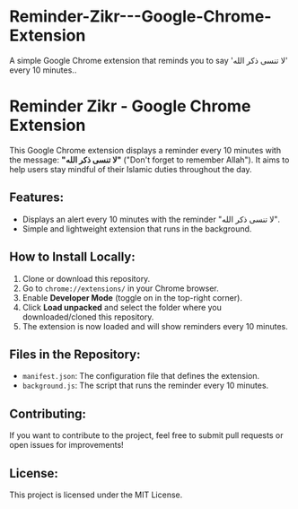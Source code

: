 # Reminder-Zikr---Google-Chrome-Extension
A simple Google Chrome extension that reminds you to say 'لا تنسى ذكر الله' every 10 minutes..
# Reminder Zikr - Google Chrome Extension

This Google Chrome extension displays a reminder every 10 minutes with the message: **"لا تنسى ذكر الله"** ("Don't forget to remember Allah"). It aims to help users stay mindful of their Islamic duties throughout the day.

## Features:
- Displays an alert every 10 minutes with the reminder "لا تنسى ذكر الله".
- Simple and lightweight extension that runs in the background.

## How to Install Locally:
1. Clone or download this repository.
2. Go to `chrome://extensions/` in your Chrome browser.
3. Enable **Developer Mode** (toggle on in the top-right corner).
4. Click **Load unpacked** and select the folder where you downloaded/cloned this repository.
5. The extension is now loaded and will show reminders every 10 minutes.

## Files in the Repository:
- `manifest.json`: The configuration file that defines the extension.
- `background.js`: The script that runs the reminder every 10 minutes.
  
## Contributing:
If you want to contribute to the project, feel free to submit pull requests or open issues for improvements!

## License:
This project is licensed under the MIT License.
